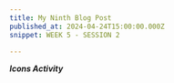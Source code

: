 ```yaml
---
title: My Ninth Blog Post
published_at: 2024-04-24T15:00:00.000Z
snippet: WEEK 5 - SESSION 2

---
```

_**Icons Activity**_



<!-- # This is h1

## This is h2

_underline_

**bold** -->
